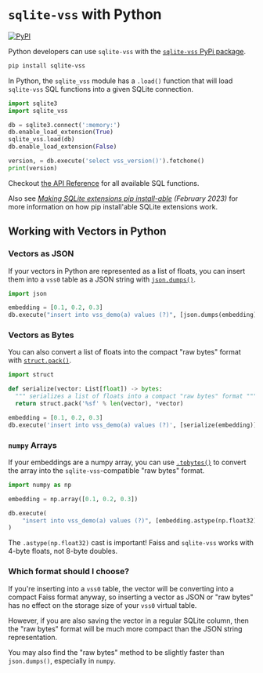 # `sqlite-vss` with Python

[![PyPI](https://img.shields.io/pypi/v/sqlite-vss.svg?color=blue&logo=python&logoColor=white)](https://pypi.org/project/sqlite-vss/)

Python developers can use `sqlite-vss` with the [`sqlite-vss` PyPi package](https://pypi.org/project/sqlite-vss/).

```bash
pip install sqlite-vss
```

In Python, the `sqlite_vss` module has a `.load()` function that will load `sqlite-vss` SQL functions into a given SQLite connection.

```python
import sqlite3
import sqlite_vss

db = sqlite3.connect(':memory:')
db.enable_load_extension(True)
sqlite_vss.load(db)
db.enable_load_extension(False)

version, = db.execute('select vss_version()').fetchone()
print(version)
```

Checkout [the API Reference](./api-reference) for all available SQL functions.

Also see _[Making SQLite extensions pip install-able](https://observablehq.com/@asg017/making-sqlite-extensions-pip-install-able) (February 2023)_ for more information on how pip install'able SQLite extensions work.

## Working with Vectors in Python

### Vectors as JSON

If your vectors in Python are represented as a list of floats, you can insert them into a `vss0` table as a JSON string with [`json.dumps()`](https://docs.python.org/3/library/json.html#json.dumps).

```python
import json

embedding = [0.1, 0.2, 0.3]
db.execute("insert into vss_demo(a) values (?)", [json.dumps(embedding)])
```

### Vectors as Bytes

You can also convert a list of floats into the compact "raw bytes" format with [`struct.pack()`](https://docs.python.org/3/library/struct.html#struct.pack).

```python
import struct

def serialize(vector: List[float]) -> bytes:
  """ serializes a list of floats into a compact "raw bytes" format """
  return struct.pack('%sf' % len(vector), *vector)

embedding = [0.1, 0.2, 0.3]
db.execute('insert into vss_demo(a) values (?)', [serialize(embedding)])
```

### `numpy` Arrays

If your embeddings are a numpy array, you can use [`.tobytes()`](https://numpy.org/doc/stable/reference/generated/numpy.ndarray.tobytes.html) to convert the array into the `sqlite-vss`-compatible "raw bytes" format.

```python
import numpy as np

embedding = np.array([0.1, 0.2, 0.3])

db.execute(
    "insert into vss_demo(a) values (?)", [embedding.astype(np.float32).tobytes()]
)
```

The `.astype(np.float32)` cast is important! Faiss and `sqlite-vss` works with 4-byte floats, not 8-byte doubles.

### Which format should I choose?

If you're inserting into a `vss0` table, the vector will be converting into a compact Faiss format anyway, so inserting a vector as JSON or "raw bytes" has no effect on the storage size of your `vss0` virtual table.

However, if you are also saving the vector in a regular SQLite column, then the "raw bytes" format will be much more compact than the JSON string representation.

You may also find the "raw bytes" method to be slightly faster than `json.dumps()`, especially in `numpy`.
